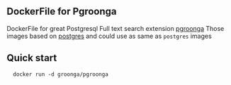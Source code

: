 ## DockerFile for Pgroonga
 DockerFile for great Postgresql Full text search extension [pgroonga](https://github.com/pgroonga/pgroonga)
 Those images based on [postgres](https://hub.docker.com/_/postgres) and could use as same as `postgres` images
## Quick start
```shell
  docker run -d groonga/pgroonga
```
